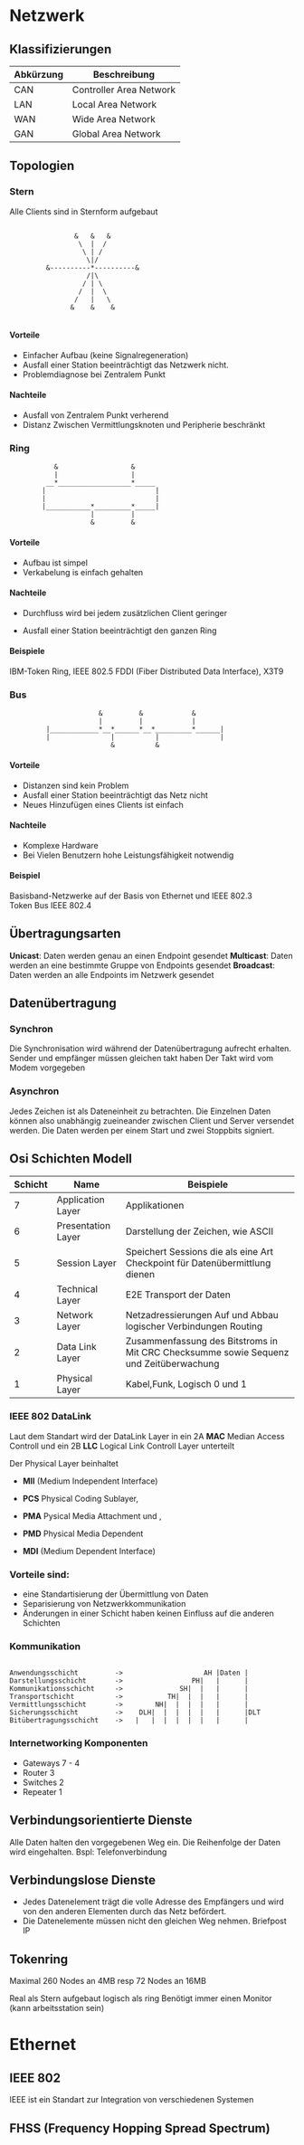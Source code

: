 # Netzwerk
## Klassifizierungen

|Abkürzung| Beschreibung|
|-------|---------------------------|
|CAN     | Controller Area Network     |
|LAN     | Local Area Network          |
|WAN    | Wide Area Network         |
|GAN    | Global Area Network         |

## Topologien

### Stern
Alle Clients sind in Sternform aufgebaut

```text
        
                &   &   &
                 \  |  /
                  \ | /
                   \|/
         &----------*----------&
                   /|\
                  / | \
                 /  |  \
                /   |   \
               &    &    &
               

```
#### Vorteile
- Einfacher Aufbau (keine Signalregeneration)
- Ausfall einer Station beeinträchtigt das Netzwerk nicht.
- Problemdiagnose bei Zentralem Punkt

#### Nachteile
- Ausfall von Zentralem Punkt verherend
- Distanz Zwischen Vermittlungsknoten und Peripherie beschränkt


### Ring

```text      
           &                  &
           |                  |
         __*__________________*_____
        |                           |
        |                           |
        |___________*_________*_____|
                    |         |
                    &         &
```

#### Vorteile
- Aufbau ist simpel
- Verkabelung is einfach gehalten

#### Nachteile
- Durchfluss wird bei jedem zusätzlichen Client geringer

- Ausfall einer Station beeinträchtigt den ganzen Ring

#### Beispiele
IBM-Token Ring, IEEE 802.5   FDDI (Fiber Distributed Data Interface), X3T9 

### Bus

```text      
                      &         &            &
                      |         |            |
         |____________*__*______*__*_________*______|
         |               |          |               |
                         &          &
```

#### Vorteile
- Distanzen sind kein Problem
- Ausfall einer Station beeinträchtigt das Netz nicht
- Neues Hinzufügen eines Clients ist einfach

#### Nachteile
- Komplexe Hardware
- Bei Vielen Benutzern hohe Leistungsfähigkeit notwendig 

#### Beispiel
Basisband-Netzwerke auf der Basis von 
Ethernet und IEEE 802.3   
Token Bus IEEE 802.4 


## Übertragungsarten 
**Unicast**: Daten werden genau an einen Endpoint gesendet
**Multicast**: Daten werden an eine bestimmte Gruppe von Endpoints gesendet
**Broadcast**: Daten werden an alle Endpoints im Netzwerk gesendet


## Datenübertragung

### Synchron

Die Synchronisation wird während der Datenübertragung aufrecht erhalten.
Sender und empfänger müssen gleichen takt haben
Der Takt wird vom Modem vorgegeben


### Asynchron
Jedes Zeichen ist als Dateneinheit zu betrachten. 
Die Einzelnen Daten können also unabhängig zueineander zwischen Client und Server
versendet werden.
Die Daten werden per einem Start und zwei Stoppbits signiert.

## Osi Schichten Modell
|Schicht| Name                 | Beispiele         |
|-------|----------------------|-------------------|
|7      | Application Layer    |Applikationen|
|6      | Presentation Layer   |Darstellung der Zeichen, wie ASCII|
|5      | Session Layer        |Speichert Sessions die als eine Art Checkpoint für Datenübermittlung dienen|
|4      | Technical Layer      |E2E Transport der Daten|
|3      | Network Layer        |Netzadressierungen Auf und Abbau logischer Verbindungen Routing|
|2      | Data Link Layer      |Zusammenfassung des Bitstroms in Mit CRC Checksumme sowie Sequenz und Zeitüberwachung |
|1      | Physical Layer       |Kabel,Funk, Logisch 0 und 1|



### IEEE 802 DataLink
Laut dem Standart wird der DataLink Layer in ein 2A **MAC** Median Access Controll und ein 2B **LLC** Logical Link Controll Layer unterteilt

Der Physical Layer beinhaltet 
- **MII** (Medium Independent Interface)

- **PCS** Physical Coding Sublayer, 
- **PMA** Pysical Media Attachment und ,
- **PMD** Physical Media Dependent

- **MDI** (Medium Dependent Interface)



### Vorteile sind:

- eine Standartisierung der Übermittlung von Daten
- Separisierung von Netzwerkkommunikation
- Änderungen in einer Schicht haben keinen Einfluss auf die anderen Schichten
### Kommunikation
```text

Anwendungsschicht         ->                    AH |Daten |
Darstellungsschicht       ->                 PH|   |      |
Kommunikationsschicht     ->              SH|  |   |      |
Transportschicht          ->           TH|  |  |   |      |
Vermittlungsschicht       ->        NH|  |  |  |   |      |
Sicherungsschicht         ->    DLH|  |  |  |  |   |      |DLT
Bitübertragungsschicht    ->   |   |  |  |  |  |   |      |
```

### Internetworking Komponenten
- Gateways  7 - 4
- Router    3
- Switches  2
- Repeater  1




## Verbindungsorientierte Dienste
Alle Daten halten den vorgegebenen Weg ein.
Die Reihenfolge der Daten wird eingehalten.
Bspl: Telefonverbindung


## Verbindungslose Dienste

- Jedes Datenelement trägt die volle Adresse des Empfängers und wird von den anderen Elementen durch das Netz befördert.
- Die Datenelemente müssen nicht den gleichen Weg nehmen.
Briefpost IP



## Tokenring
Maximal 260 Nodes an 4MB resp 72 Nodes an 16MB

Real als Stern aufgebaut logisch als ring
Benötigt immer  einen Monitor (kann arbeitsstation sein)

# Ethernet
## IEEE 802
IEEE ist ein Standart zur Integration von verschiedenen Systemen

## FHSS (Frequency Hopping Spread Spectrum)